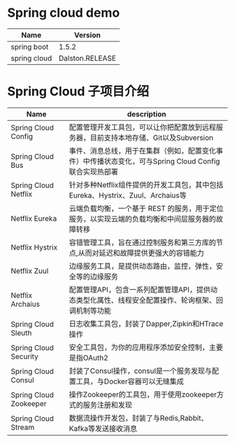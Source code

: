 # Spring cloud demo

| Name                                    | Version                            |
| ---------------------------------------- | ---------------------------------- |
| spring boot                              | 1.5.2                      |  
| spring cloud                             | Dalston.RELEASE |



# Spring Cloud 子项目介绍

| Name                                    | description                            |
| ---------------------------------------- | ---------------------------------- |
| Spring Cloud Config                      | 配置管理开发工具包，可以让你把配置放到远程服务器，目前支持本地存储、Git以及Subversion |  
| Spring Cloud Bus                             | 事件、消息总线，用于在集群（例如，配置变化事件）中传播状态变化，可与Spring Cloud Config联合实现热部署 |
| Spring Cloud Netflix |针对多种Netflix组件提供的开发工具包，其中包括Eureka、Hystrix、Zuul、Archaius等 |
| Netflix Eureka | 云端负载均衡，一个基于 REST 的服务，用于定位服务，以实现云端的负载均衡和中间层服务器的故障转移 |
| Netflix Hystrix | 容错管理工具，旨在通过控制服务和第三方库的节点,从而对延迟和故障提供更强大的容错能力 |
| Netflix Zuul | 边缘服务工具，是提供动态路由，监控，弹性，安全等的边缘服务 |
| Netflix Archaius | 配置管理API，包含一系列配置管理API，提供动态类型化属性、线程安全配置操作、轮询框架、回调机制等功能 |
| Spring Cloud Sleuth | 日志收集工具包，封装了Dapper,Zipkin和HTrace操作 |
| Spring Cloud Security | 安全工具包，为你的应用程序添加安全控制，主要是指OAuth2|
| Spring Cloud Consul | 封装了Consul操作，consul是一个服务发现与配置工具，与Docker容器可以无缝集成 |
| Spring Cloud Zookeeper | 操作Zookeeper的工具包，用于使用zookeeper方式的服务注册和发现 |
| Spring Cloud Stream | 数据流操作开发包，封装了与Redis,Rabbit、Kafka等发送接收消息| 
